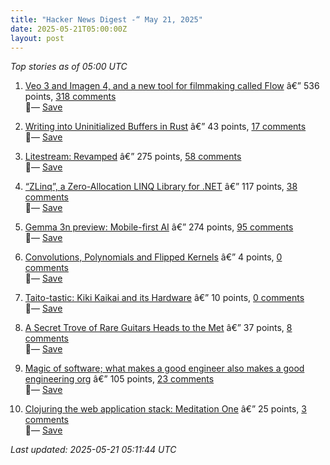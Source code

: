 ```yaml
---
title: "Hacker News Digest -“ May 21, 2025"
date: 2025-05-21T05:00:00Z
layout: post
---
```


*Top stories as of 05:00 UTC*

1. [Veo 3 and Imagen 4, and a new tool for filmmaking called Flow](https://blog.google/technology/ai/generative-media-models-io-2025/) â€” 536 points, [318 comments](https://news.ycombinator.com/item?id=44044043)  
   🔗— [Save](https://bookmark.syazarilasyraf.com/bookmarks/new?url=https%3A%2F%2Fblog.google%2Ftechnology%2Fai%2Fgenerative-media-models-io-2025%2F&title=Veo%203%20and%20Imagen%204%2C%20and%20a%20new%20tool%20for%20filmmaking%20called%20Flow)

2. [Writing into Uninitialized Buffers in Rust](https://blog.sunfishcode.online/writingintouninitializedbuffersinrust/) â€” 43 points, [17 comments](https://news.ycombinator.com/item?id=44032680)  
   🔗— [Save](https://bookmark.syazarilasyraf.com/bookmarks/new?url=https%3A%2F%2Fblog.sunfishcode.online%2Fwritingintouninitializedbuffersinrust%2F&title=Writing%20into%20Uninitialized%20Buffers%20in%20Rust)

3. [Litestream: Revamped](https://fly.io/blog/litestream-revamped/) â€” 275 points, [58 comments](https://news.ycombinator.com/item?id=44045292)  
   🔗— [Save](https://bookmark.syazarilasyraf.com/bookmarks/new?url=https%3A%2F%2Ffly.io%2Fblog%2Flitestream-revamped%2F&title=Litestream%3A%20Revamped)

4. [“ZLinq”, a Zero-Allocation LINQ Library for .NET](https://neuecc.medium.com/zlinq-a-zero-allocation-linq-library-for-net-1bb0a3e5c749) â€” 117 points, [38 comments](https://news.ycombinator.com/item?id=44046578)  
   🔗— [Save](https://bookmark.syazarilasyraf.com/bookmarks/new?url=https%3A%2F%2Fneuecc.medium.com%2Fzlinq-a-zero-allocation-linq-library-for-net-1bb0a3e5c749&title=%E2%80%9CZLinq%E2%80%9D%2C%20a%20Zero-Allocation%20LINQ%20Library%20for%20.NET)

5. [Gemma 3n preview: Mobile-first AI](https://developers.googleblog.com/en/introducing-gemma-3n/) â€” 274 points, [95 comments](https://news.ycombinator.com/item?id=44044199)  
   🔗— [Save](https://bookmark.syazarilasyraf.com/bookmarks/new?url=https%3A%2F%2Fdevelopers.googleblog.com%2Fen%2Fintroducing-gemma-3n%2F&title=Gemma%203n%20preview%3A%20Mobile-first%20AI)

6. [Convolutions, Polynomials and Flipped Kernels](https://eli.thegreenplace.net/2025/convolutions-polynomials-and-flipped-kernels/) â€” 4 points, [0 comments](https://news.ycombinator.com/item?id=44048306)  
   🔗— [Save](https://bookmark.syazarilasyraf.com/bookmarks/new?url=https%3A%2F%2Feli.thegreenplace.net%2F2025%2Fconvolutions-polynomials-and-flipped-kernels%2F&title=Convolutions%2C%20Polynomials%20and%20Flipped%20Kernels)

7. [Taito-tastic: Kiki Kaikai and its Hardware](https://nicole.express/2025/pocky-but-wheres-rocky.html) â€” 10 points, [0 comments](https://news.ycombinator.com/item?id=44021841)  
   🔗— [Save](https://bookmark.syazarilasyraf.com/bookmarks/new?url=https%3A%2F%2Fnicole.express%2F2025%2Fpocky-but-wheres-rocky.html&title=Taito-tastic%3A%20Kiki%20Kaikai%20and%20its%20Hardware)

8. [A Secret Trove of Rare Guitars Heads to the Met](https://www.newyorker.com/magazine/2025/05/26/a-secret-trove-of-rare-guitars-heads-to-the-met) â€” 37 points, [8 comments](https://news.ycombinator.com/item?id=44047693)  
   🔗— [Save](https://bookmark.syazarilasyraf.com/bookmarks/new?url=https%3A%2F%2Fwww.newyorker.com%2Fmagazine%2F2025%2F05%2F26%2Fa-secret-trove-of-rare-guitars-heads-to-the-met&title=A%20Secret%20Trove%20of%20Rare%20Guitars%20Heads%20to%20the%20Met)

9. [Magic of software; what makes a good engineer also makes a good engineering org](https://moxie.org/2024/09/23/a-good-engineer.html) â€” 105 points, [23 comments](https://news.ycombinator.com/item?id=44026703)  
   🔗— [Save](https://bookmark.syazarilasyraf.com/bookmarks/new?url=https%3A%2F%2Fmoxie.org%2F2024%2F09%2F23%2Fa-good-engineer.html&title=Magic%20of%20software%3B%20what%20makes%20a%20good%20engineer%20also%20makes%20a%20good%20engineering%20org)

10. [Clojuring the web application stack: Meditation One](https://www.evalapply.org/posts/clojure-web-app-from-scratch/index.html) â€” 25 points, [3 comments](https://news.ycombinator.com/item?id=44041255)  
   🔗— [Save](https://bookmark.syazarilasyraf.com/bookmarks/new?url=https%3A%2F%2Fwww.evalapply.org%2Fposts%2Fclojure-web-app-from-scratch%2Findex.html&title=Clojuring%20the%20web%20application%20stack%3A%20Meditation%20One)


_Last updated: 2025-05-21 05:11:44 UTC_
